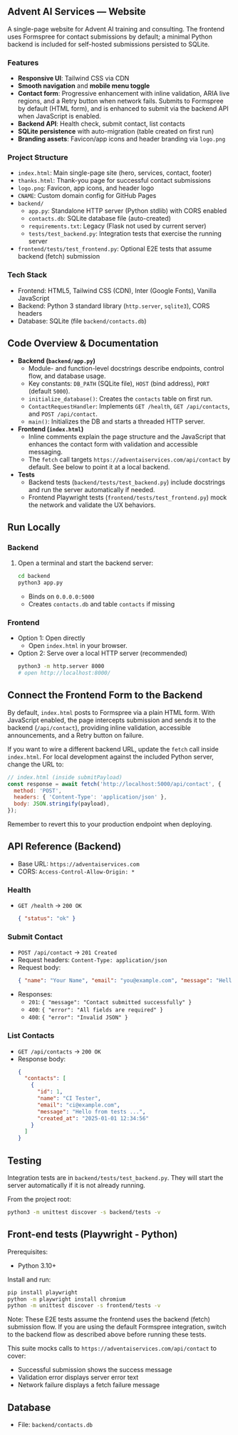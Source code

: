 ## Advent AI Services — Website

A single-page website for Advent AI training and consulting. The frontend uses Formspree for contact submissions by default; a minimal Python backend is included for self-hosted submissions persisted to SQLite.

### Features
- **Responsive UI**: Tailwind CSS via CDN
- **Smooth navigation** and **mobile menu toggle**
- **Contact form**: Progressive enhancement with inline validation, ARIA live regions, and a Retry button when network fails. Submits to Formspree by default (HTML form), and is enhanced to submit via the backend API when JavaScript is enabled.
- **Backend API**: Health check, submit contact, list contacts
- **SQLite persistence** with auto-migration (table created on first run)
- **Branding assets**: Favicon/app icons and header branding via `logo.png`

### Project Structure
- `index.html`: Main single-page site (hero, services, contact, footer)
- `thanks.html`: Thank-you page for successful contact submissions
- `logo.png`: Favicon, app icons, and header logo
- `CNAME`: Custom domain config for GitHub Pages
- `backend/`
  - `app.py`: Standalone HTTP server (Python stdlib) with CORS enabled
  - `contacts.db`: SQLite database file (auto-created)
  - `requirements.txt`: Legacy (Flask not used by current server)
  - `tests/test_backend.py`: Integration tests that exercise the running server
- `frontend/tests/test_frontend.py`: Optional E2E tests that assume backend (fetch) submission

### Tech Stack
- Frontend: HTML5, Tailwind CSS (CDN), Inter (Google Fonts), Vanilla JavaScript
- Backend: Python 3 standard library (`http.server`, `sqlite3`), CORS headers
- Database: SQLite (file `backend/contacts.db`)

## Code Overview & Documentation

- **Backend (`backend/app.py`)**
  - Module- and function-level docstrings describe endpoints, control flow, and database usage.
  - Key constants: `DB_PATH` (SQLite file), `HOST` (bind address), `PORT` (default `5000`).
  - `initialize_database()`: Creates the `contacts` table on first run.
  - `ContactRequestHandler`: Implements `GET /health`, `GET /api/contacts`, and `POST /api/contact`.
  - `main()`: Initializes the DB and starts a threaded HTTP server.
- **Frontend (`index.html`)**
  - Inline comments explain the page structure and the JavaScript that enhances the contact form with validation and accessible messaging.
  - The `fetch` call targets `https://adventaiservices.com/api/contact` by default. See below to point it at a local backend.
- **Tests**
  - Backend tests (`backend/tests/test_backend.py`) include docstrings and run the server automatically if needed.
  - Frontend Playwright tests (`frontend/tests/test_frontend.py`) mock the network and validate the UX behaviors.

## Run Locally

### Backend
1. Open a terminal and start the backend server:
   ```bash
   cd backend
   python3 app.py
   ```
   - Binds on `0.0.0.0:5000`
   - Creates `contacts.db` and table `contacts` if missing

### Frontend
- Option 1: Open directly
  - Open `index.html` in your browser.
- Option 2: Serve over a local HTTP server (recommended)
  ```bash
  python3 -m http.server 8000
  # open http://localhost:8000/
  ```

## Connect the Frontend Form to the Backend

By default, `index.html` posts to Formspree via a plain HTML form. With JavaScript enabled, the page intercepts submission and sends it to the backend (`/api/contact`), providing inline validation, accessible announcements, and a Retry button on failure.

If you want to wire a different backend URL, update the `fetch` call inside `index.html`. For local development against the included Python server, change the URL to:

```javascript
// index.html (inside submitPayload)
const response = await fetch('http://localhost:5000/api/contact', {
  method: 'POST',
  headers: { 'Content-Type': 'application/json' },
  body: JSON.stringify(payload),
});
```

Remember to revert this to your production endpoint when deploying.

## API Reference (Backend)

- Base URL: `https://adventaiservices.com`
- CORS: `Access-Control-Allow-Origin: *`

### Health
- `GET /health` → `200 OK`
  ```json
  { "status": "ok" }
  ```

### Submit Contact
- `POST /api/contact` → `201 Created`
- Request headers: `Content-Type: application/json`
- Request body:
  ```json
  { "name": "Your Name", "email": "you@example.com", "message": "Hello" }
  ```
- Responses:
  - `201`: `{ "message": "Contact submitted successfully" }`
  - `400`: `{ "error": "All fields are required" }`
  - `400`: `{ "error": "Invalid JSON" }`

### List Contacts
- `GET /api/contacts` → `200 OK`
- Response body:
  ```json
  {
    "contacts": [
      {
        "id": 1,
        "name": "CI Tester",
        "email": "ci@example.com",
        "message": "Hello from tests ...",
        "created_at": "2025-01-01 12:34:56"
      }
    ]
  }
  ```

## Testing

Integration tests are in `backend/tests/test_backend.py`. They will start the server automatically if it is not already running.

From the project root:

```bash
python3 -m unittest discover -s backend/tests -v
```

## Front-end tests (Playwright - Python)

Prerequisites:
- Python 3.10+

Install and run:

```bash
pip install playwright
python -m playwright install chromium
python -m unittest discover -s frontend/tests -v
```

Note: These E2E tests assume the frontend uses the backend (fetch) submission flow. If you are using the default Formspree integration, switch to the backend flow as described above before running these tests.

This suite mocks calls to `https://adventaiservices.com/api/contact` to cover:
- Successful submission shows the success message
- Validation error displays server error text
- Network failure displays a fetch failure message

## Database
- File: `backend/contacts.db`